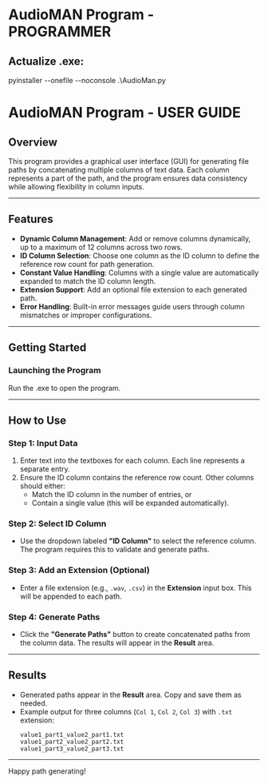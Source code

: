 # **AudioMAN Program - PROGRAMMER**

## **Actualize .exe:**
pyinstaller --onefile --noconsole .\AudioMan.py


# **AudioMAN Program - USER GUIDE**

## **Overview**
This program provides a graphical user interface (GUI) for generating file paths by concatenating multiple columns of text data. Each column represents a part of the path, and the program ensures data consistency while allowing flexibility in column inputs.

---

## **Features**
- **Dynamic Column Management**: Add or remove columns dynamically, up to a maximum of 12 columns across two rows.
- **ID Column Selection**: Choose one column as the ID column to define the reference row count for path generation.
- **Constant Value Handling**: Columns with a single value are automatically expanded to match the ID column length.
- **Extension Support**: Add an optional file extension to each generated path.
- **Error Handling**: Built-in error messages guide users through column mismatches or improper configurations.

---

## **Getting Started**
### **Launching the Program**
Run the .exe to open the program.

---

## **How to Use**
### **Step 1: Input Data**
1. Enter text into the textboxes for each column. Each line represents a separate entry.
2. Ensure the ID column contains the reference row count. Other columns should either:
   - Match the ID column in the number of entries, or
   - Contain a single value (this will be expanded automatically).

### **Step 2: Select ID Column**
- Use the dropdown labeled **"ID Column"** to select the reference column. The program requires this to validate and generate paths.

### **Step 3: Add an Extension (Optional)**
- Enter a file extension (e.g., `.wav`, `.csv`) in the **Extension** input box. This will be appended to each path.

### **Step 4: Generate Paths**
- Click the **"Generate Paths"** button to create concatenated paths from the column data. The results will appear in the **Result** area.

---

## **Results**
- Generated paths appear in the **Result** area. Copy and save them as needed.
- Example output for three columns (`Col 1`, `Col 2`, `Col 3`) with `.txt` extension:
  ```
  value1_part1_value2_part1.txt
  value1_part2_value2_part2.txt
  value1_part3_value2_part3.txt
  ```

---

Happy path generating!

